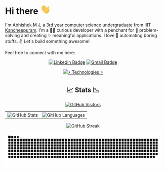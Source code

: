 # Hi there <img src="wave.gif" width=33>

I'm Abhishek M J, a 3rd year computer science undergraduate from [IIIT Kancheepuram](https://www.iiitdm.ac.in/). I'm a 👨‍💻 curious developer with a penchant for 🚀 problem-solving and creating ✨ meaningful applications. I love 🤖 automating boring stuffs. ✌ Let's build something awesome!

Feel free to connect with me here:
<div align="center">

[![Linkedin Badge](https://img.shields.io/badge/linkedin-181825?style=for-the-badge&logo=linkedin&logoColor=0A66C2&link=https://www.linkedin.com/in/abhishek-m-j-607964225/)](https://www.linkedin.com/in/abhishek-m-j-607964225/)
[![Gmail Badge](https://img.shields.io/badge/gmail-181825?style=for-the-badge&logo=gmail&logoColor=EA4335&link=mailto:abhishekmj303@gmail.com)](mailto:abhishekmj303@gmail.com)


[![⚡️ Technologies ⚡️](https://github-readme-tech-stack.vercel.app/api/cards?title=%E2%9A%A1%EF%B8%8F+Technologies+%E2%9A%A1%EF%B8%8F&align=center&titleAlign=center&lineCount=4&theme=catppuccin_mocha&width=600&bg=%231e1e2e&badge=%23181825&border=%236c7086&titleColor=%2394e2d5&line1=python%2CPython%2C3776AB%3Blinux%2CLinux%2CFCC624%3Bgnubash%2CShell%2C4EAA25%3Bcplusplus%2CC%2B%2B%2C00599C%3B&line2=numpy%2CNumPy%2C013243%3Bpandas%2Cpandas%2C150458%3Bopencv%2COpenCV%2C5C3EE8%3Bscikitlearn%2Cscikit+learn%2CF7931E%3Bselenium%2Cselenium%2C43B02A%3B&line3=html5%2Chtml%2CE34F26%3Bcss3%2Ccss%2C1572B6%3Bjavascript%2Cjavascript%2CF7DF1E%3Bflask%2Cflask%2C8dd0d8%3Bmysql%2Cmysql%2C4479A1%3B&line4=ros%2Cros%2C22314E%3Bgit%2Cgit%2CF05032%3Bdocker%2Cdocker%2C2496ED%3Bmicrosoftazure%2CAzure%2C0078D4%3Bdigitalocean%2Cdigitalocean%2C0080FF%3B)](#)



## 📈 Stats 📉

[![GitHub Visitors](https://api.visitorbadge.io/api/visitors?path=https%3A%2F%2Fgithub.com%2Fabhishekmj303&label=profile%20views&labelColor=%231e1e2e&countColor=%23cba6f7)](https://visitorbadge.io/status?path=https%3A%2F%2Fgithub.com%2Fabhishekmj303)

<table>
  <tr>
    <td><img src="https://github-readme-stats.vercel.app/api?username=abhishekmj303&show_icons=true&bg_color=1e1e2e&text_color=cdd6f4&icon_color=cba6f7&title_color=94e2d5" alt="GitHub Stats"></td>
    <td><img src="https://github-readme-stats.vercel.app/api/top-langs/?username=abhishekmj303&layout=compact&exclude_repo=ADS-lab,TSP-using-GA&bg_color=1e1e2e&text_color=cdd6f4&icon_color=cba6f7&title_color=94e2d5" alt="GitHub Languages"></td>
  </tr>
</table>

![GitHub Streak](https://streak-stats.demolab.com?user=abhishekmj303&theme=catppuccin-mocha&exclude_days=Sat%2CSun)

![Snake animation](https://github.com/abhishekmj303/abhishekmj303/blob/output/github-contribution-grid-snake-dark.svg)


</div>

